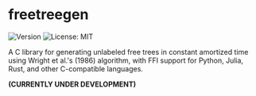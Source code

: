 # freetreegen

![Version](https://img.shields.io/badge/version-v0.1.0--dev-royalblue)
![License: MIT](https://img.shields.io/badge/License-MIT-seagreen)

A C library for generating unlabeled free trees in constant amortized time using Wright et al.'s (1986) algorithm, with FFI support for Python, Julia, Rust, and other C-compatible languages.

**(CURRENTLY UNDER DEVELOPMENT)**
